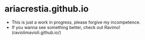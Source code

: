 # ariacrestia.github.io
- This is just a work in progress, please forgive my incompetence.
- If you wanna see something better, check out Ravimo! (raviolimavioli.github.io/)